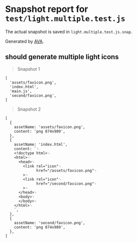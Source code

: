 # Snapshot report for `test/light.multiple.test.js`

The actual snapshot is saved in `light.multiple.test.js.snap`.

Generated by [AVA](https://avajs.dev).

## should generate multiple light icons

> Snapshot 1

    [
      'assets/favicon.png',
      'index.html',
      'main.js',
      'second/favicon.png',
    ]

> Snapshot 2

    [
      {
        assetName: 'assets/favicon.png',
        content: 'png 874x989',
      },
      {
        assetName: 'index.html',
        content: `␊
        <!doctype html>␊
        <html>␊
          <head>␊
            <link rel="icon"␊
                  href="/assets/favicon.png"␊
            >␊
            <link rel="icon"␊
                  href="/second/favicon.png"␊
            >␊
          </head>␊
          <body>␊
          </body>␊
        </html>␊
        `,
      },
      {
        assetName: 'second/favicon.png',
        content: 'png 874x989',
      },
    ]
